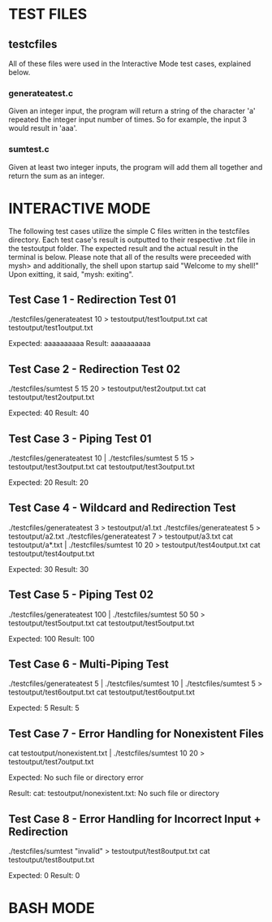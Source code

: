 # TEST FILES
## testcfiles
All of these files were used in the Interactive Mode test cases, explained below. 
### generateatest.c
Given an integer input, the program will return a string of the character 'a' repeated the integer input number of times. So for example, the input 3 would result in 'aaa'.
### sumtest.c
Given at least two integer inputs, the program will add them all together and return the sum as an integer.


# INTERACTIVE MODE

The following test cases utilize the simple C files written in the testcfiles directory. Each test case's result is outputted to their respective .txt file in the testoutput folder.
The expected result and the actual result in the terminal is below. Please note that all of the results were preceeded with mysh> and additionally, the shell upon startup said "Welcome to my shell!" Upon exitting, it said, "mysh: exiting". 

## Test Case 1 - Redirection Test 01
./testcfiles/generateatest 10 > testoutput/test1output.txt
cat testoutput/test1output.txt

Expected:
aaaaaaaaaa
Result:
aaaaaaaaaa

## Test Case 2 - Redirection Test 02
./testcfiles/sumtest 5 15 20 > testoutput/test2output.txt
cat testoutput/test2output.txt

Expected:
40
Result:
40

## Test Case 3 - Piping Test 01
./testcfiles/generateatest 10 | ./testcfiles/sumtest 5 15 > testoutput/test3output.txt
cat testoutput/test3output.txt

Expected:
20
Result:
20

## Test Case 4 - Wildcard and Redirection Test
./testcfiles/generateatest 3 > testoutput/a1.txt
./testcfiles/generateatest 5 > testoutput/a2.txt
./testcfiles/generateatest 7 > testoutput/a3.txt
cat testoutput/a*.txt | ./testcfiles/sumtest 10 20 > testoutput/test4output.txt
cat testoutput/test4output.txt

Expected:
30
Result:
30

## Test Case 5 - Piping Test 02
./testcfiles/generateatest 100 | ./testcfiles/sumtest 50 50 > testoutput/test5output.txt
cat testoutput/test5output.txt

Expected:
100
Result:
100

## Test Case 6 - Multi-Piping Test
./testcfiles/generateatest 5 | ./testcfiles/sumtest 10 | ./testcfiles/sumtest 5 > testoutput/test6output.txt
cat testoutput/test6output.txt

Expected:
5
Result:
5

## Test Case 7 - Error Handling for Nonexistent Files
cat testoutput/nonexistent.txt | ./testcfiles/sumtest 10 20 > testoutput/test7output.txt

Expected:
No such file or directory error

Result:
cat: testoutput/nonexistent.txt: No such file or directory

## Test Case 8 - Error Handling for Incorrect Input + Redirection
./testcfiles/sumtest "invalid" > testoutput/test8output.txt
cat testoutput/test8output.txt

Expected:
0
Result:
0

# BASH MODE